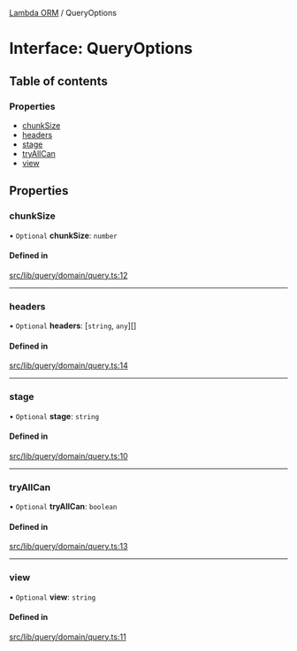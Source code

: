 [Lambda ORM](../README.md) / QueryOptions

# Interface: QueryOptions

## Table of contents

### Properties

- [chunkSize](QueryOptions.md#chunksize)
- [headers](QueryOptions.md#headers)
- [stage](QueryOptions.md#stage)
- [tryAllCan](QueryOptions.md#tryallcan)
- [view](QueryOptions.md#view)

## Properties

### chunkSize

• `Optional` **chunkSize**: `number`

#### Defined in

[src/lib/query/domain/query.ts:12](https://github.com/lambda-orm/lambdaorm-base/blob/03bdf7d/src/lib/query/domain/query.ts#L12)

___

### headers

• `Optional` **headers**: [`string`, `any`][]

#### Defined in

[src/lib/query/domain/query.ts:14](https://github.com/lambda-orm/lambdaorm-base/blob/03bdf7d/src/lib/query/domain/query.ts#L14)

___

### stage

• `Optional` **stage**: `string`

#### Defined in

[src/lib/query/domain/query.ts:10](https://github.com/lambda-orm/lambdaorm-base/blob/03bdf7d/src/lib/query/domain/query.ts#L10)

___

### tryAllCan

• `Optional` **tryAllCan**: `boolean`

#### Defined in

[src/lib/query/domain/query.ts:13](https://github.com/lambda-orm/lambdaorm-base/blob/03bdf7d/src/lib/query/domain/query.ts#L13)

___

### view

• `Optional` **view**: `string`

#### Defined in

[src/lib/query/domain/query.ts:11](https://github.com/lambda-orm/lambdaorm-base/blob/03bdf7d/src/lib/query/domain/query.ts#L11)
